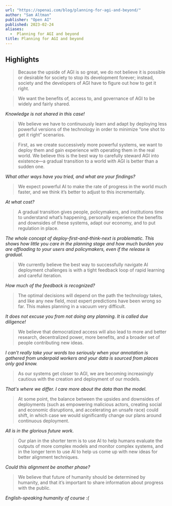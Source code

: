 ```yaml
---
url: "https://openai.com/blog/planning-for-agi-and-beyond/"
author: "Sam Altman"
publisher: "Open AI"
published: 2023-02-24
aliases:
  -  Planning for AGI and beyond
title: Planning for AGI and beyond
---
```


## Highlights
> Because the upside of AGI is so great, we do not believe it is possible or desirable for society to stop its development forever; instead, society and the developers of AGI have to figure out how to get it right.

> We want the benefits of, access to, and governance of AGI to be widely and fairly shared.

*Knowledge is not shared in this case!*
> We believe we have to continuously learn and adapt by deploying less powerful versions of the technology in order to minimize “one shot to get it right” scenarios.

> First, as we create successively more powerful systems, we want to deploy them and gain experience with operating them in the real world. We believe this is the best way to carefully steward AGI into existence—a gradual transition to a world with AGI is better than a sudden one.

*What other ways have you tried, and what are your findings?*
> We expect powerful AI to make the rate of progress in the world much faster, and we think it’s better to adjust to this incrementally.

*At what cost?*
> A gradual transition gives people, policymakers, and institutions time to understand what’s happening, personally experience the benefits and downsides of these systems, adapt our economy, and to put regulation in place.

*The whole concept of deploy-first-and-think-next is problematic. This shows how little you care in the planning stage and how much burden you are offloading to your users and policymakers, even if the release is gradual.*
> We currently believe the best way to successfully navigate AI deployment challenges is with a tight feedback loop of rapid learning and careful iteration.

*How much of the feedback is recognized?*
> The optimal decisions will depend on the path the technology takes, and like any new field, most expert predictions have been wrong so far. This makes planning in a vacuum very difficult.

*It does not excuse you from not doing any planning. It is called due diligence!*
> We believe that democratized access will also lead to more and better research, decentralized power, more benefits, and a broader set of people contributing new ideas.

*I can't really take your words too seriously when your annotation is gathered from underpaid workers and your data is sourced from places only god know.*
> As our systems get closer to AGI, we are becoming increasingly cautious with the creation and deployment of our models.

*That's where we differ. I care more about the data than the model.*
> At some point, the balance between the upsides and downsides of deployments (such as empowering malicious actors, creating social and economic disruptions, and accelerating an unsafe race) could shift, in which case we would significantly change our plans around continuous deployment.

*All is in the glorious future work.*
> Our plan in the shorter term is to use AI to help humans evaluate the outputs of more complex models and monitor complex systems, and in the longer term to use AI to help us come up with new ideas for better alignment techniques.

*Could this alignment be another phase?*
> We believe that future of humanity should be determined by humanity, and that it’s important to share information about progress with the public.

*English-speaking humanity of course :(*
